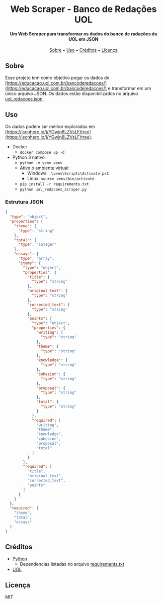 <h1 align="center">
  Web Scraper - Banco de Redações UOL
</h1>

<h4 align="center">Um Web Scraper para transformar os dados do banco de radações da UOL em JSON</h4>

<p align="center">
  <a href="#sobre">Sobre</a> •
  <a href="#uso">Uso</a> •
  <a href="#créditos">Créditos</a> •
  <a href="#licença">Licença</a>
</p>

## Sobre

Esse projeto tem como objetivo pegar os dados de [https://educacao.uol.com.br/bancoderedacoes/](https://educacao.uol.com.br/bancoderedacoes/) e transformar em um único arquivo JSON. Os dados estão disponibilizados no arquivo [uol_redacoes.json](uol_redacoes.json).

## Uso

Os dados podem ser melhor explorados em [https://jsonhero.io/j/YGwjn8LZVsLF/tree](https://jsonhero.io/j/YGwjn8LZVsLF/tree).

- Docker
  - ``docker compose up -d``
- Python 3 nativo
  - ``python -m venv venv``
  - Ative o ambiente virtual:
    - Windows: ``.\venv\Scripts\Activate.ps1``
    - Linux: ``source venv/bin/activate``
  - ``pip install -r requirements.txt``
  - ``python uol_redacoes_scraper.py``

### Estrutura JSON

```json
{
  "type": "object",
  "properties": {
    "theme": {
      "type": "string"
    },
    "total": {
      "type": "integer"
    },
    "essays": {
      "type": "array",
      "items": {
        "type": "object",
        "properties": {
          "title": {
            "type": "string"
          },
          "original_text": {
            "type": "string"
          },
          "corrected_text": {
            "type": "string"
          },
          "points": {
            "type": "object",
            "properties": {
              "writing": {
                "type": "string"
              },
              "theme": {
                "type": "string"
              },
              "knowledge": {
                "type": "string"
              },
              "cohesion": {
                "type": "string"
              },
              "proposal": {
                "type": "string"
              },
              "total": {
                "type": "string"
              }
            },
            "required": [
              "writing",
              "theme",
              "knowledge",
              "cohesion",
              "proposal",
              "total"
            ]
          }
        },
        "required": [
          "title",
          "original_text",
          "corrected_text",
          "points"
        ]
      }
    }
  },
  "required": [
    "theme",
    "total",
    "essays"
  ]
}
```

## Créditos

- [Python](https://github.com/python)
  - Dependencias listadas no arquivo [requirements.txt](requirements.txt)
- [UOL](https://educacao.uol.com.br/bancoderedacoes/)

## Licença

MIT
